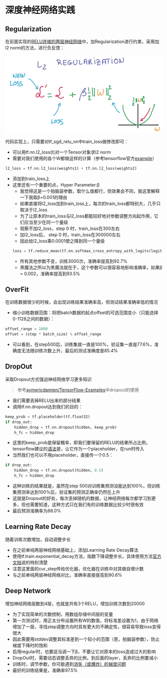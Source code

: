 # 深度神经网络实践
## Regularization
在前面实现的[RELU连接的两层神经网络](../../src/neural/full_connect.py)中，加Regularization进行约束，采用加l2 norm的方法，进行负反馈：

![](../../res/l2_regularization.png)

代码实现上，只需要对tf_sgd_relu_nn中train_loss做修改即可：
- 可以用tf.nn.l2_loss(t)对一个Tensor对象求l2 norm
- 需要对我们使用的各个W都做这样的计算（参考tensorflow官方[example](https://github.com/tensorflow/tensorflow/blob/master/tensorflow/models/image/mnist/convolutional.py)）
```python
l2_loss = tf.nn.l2_loss(weights1) + tf.nn.l2_loss(weights2)
```
- 添加到train_loss上
- 这里还有一个重要的点，Hyper Parameter:β
  - 我觉得这是一个拍脑袋参数，取什么值都行，但效果会不同，我这里解释一下我取β=0.001的理由
  - 如果直接将l2_loss加到train_loss上，每次的train_loss都特别大，几乎只取决于l2_loss
  - 为了让原本的train_loss与l2_loss都能较好地对参数调整方向起作用，它们应当至少在同一个量级
  - 观察不加l2_loss，step 0 时，train_loss在300左右
  - 加l2_loss后， step 0 时，train_loss在300000左右
  - 因此给l2_loss乘0.0001使之降到同一个量级
  ```python
  loss = tf.reduce_mean(tf.nn.softmax_cross_entropy_with_logits(logits, tf_train_labels)) + 0.001 * l2_loss
  ```
  - 所有其他参数不变，训练3000次，准确率提高到92.7%
  - 黑魔法之所以为黑魔法就在于，这个参数可以很容易地影响准确率，如果β = 0.002，准确率提高到93.5%
  
## OverFit
在训练数据很少的时候，会出现训练结果准确率高，但测试结果准确率低的情况
- 缩小训练数据范围：将把batch数据的起点offset的可选范围变小（只能选择0-1128之间的数据）：
```python
offset_range = 1000
offset = (step * batch_size) % offset_range
```
- 可以看到，在step500后，训练集就一直是100%，验证集一直是77.6%，准确度无法随训练次数上升，最后的测试准确度是85.4%

## DropOut
采取Dropout方式强迫神经网络学习更多知识

> 参考[aymericdamien/TensorFlow-Examples](https://github.com/aymericdamien/TensorFlow-Examples/blob/master/examples/3%20-%20Neural%20Networks/alexnet.py)中dropout的使用

- 我们需要丢掉RELU出来的部分结果
- 调用tf.nn.dropout达到我们的目的：
```python
keep_prob = tf.placeholder(tf.float32)
if drop_out:
    hidden_drop = tf.nn.dropout(hidden, keep_prob)
    h_fc = hidden_drop
```
- 这里的keep_prob是保留概率，即我们要保留的RELU的结果所占比例，tensorflow建议的[语法](https://www.tensorflow.org/versions/r0.8/tutorials/mnist/pros/index.html)是，让它作为一个placeholder，在run时传入
- 当然我们也可以不用placeholder，直接传一个0.5：
```python
if drop_out:
    hidden_drop = tf.nn.dropout(hidden, 0.5)
    h_fc = hidden_drop
```
- 这种训练的结果就是，虽然在step 500对训练集预测没能达到100%，但训练集预测率达到100%后，验证集的预测正确率仍然在上升
- 这就是Dropout的好处，每次丢掉随机的数据，让神经网络每次都学习到更多，但也需要知道，这种方式只在我们有的训练数据比较少时很有效
- 最后预测准确率为88.0%
## Learning Rate Decay
随着训练次数增加，自动调整步长
- 在之前单纯两层神经网络基础上，添加Learning Rate Decay算法
- 使用tf.train.exponential_decay方法，指数下降调整步长，具体使用方法[官方文档](https://www.tensorflow.org/versions/r0.8/api_docs/python/train.html#exponential_decay)说的特别清楚
- 注意这里面的cur_step传给优化器，优化器在训练中对其做自增计数
- 与之前单纯两层神经网络对比，准确率直接提高到90.6%

## Deep Network
增加神经网络层数到4层，也就是共有3个RELU，增加训练次数到20000
- 为了实现简单的次数控制，用数组存储中间层的变量
- 第一次测试时，用正太分布设置所有W的数值，将标准差设置为1，由于网络增加了一层，寻找step调整方向时具有更大的不确定性，很容易导致loss变得很大
- 因此需要用stddev调整其标准差到一个较小的范围（恩，拍脑袋参数），防止梯度下降时的饱和
- 启用regular时，也要适当调一下β，不要让它对原本的loss造成过大的影响
- DropOut时，需要动态调整丢弃的比例，到后面的layer，丢弃的比例要减小
- 训练时，调节参数，你可能遇到[消失（或爆炸）的梯度问题](http://wiki.jikexueyuan.com/project/neural-networks-and-deep-learning-zh-cn/chapter5.html)
- 最好的训练结果是，准确率97.5%

